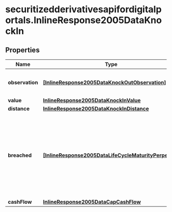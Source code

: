 # securitizedderivativesapifordigitalportals.InlineResponse2005DataKnockIn

## Properties

Name | Type | Description | Notes
------------ | ------------- | ------------- | -------------
**observation** | [**[InlineResponse2005DataKnockOutObservation]**](InlineResponse2005DataKnockOutObservation.md) | Values of the barrier observation modality. | [optional] 
**value** | [**InlineResponse2005DataKnockInValue**](InlineResponse2005DataKnockInValue.md) |  | [optional] 
**distance** | [**InlineResponse2005DataKnockInDistance**](InlineResponse2005DataKnockInDistance.md) |  | [optional] 
**breached** | [**[InlineResponse2005DataLifeCycleMaturityPerpetual]**](InlineResponse2005DataLifeCycleMaturityPerpetual.md) | Indicates whether securitized derivatives with a breached and with a non-breached knock-in barrier are among the results. | [optional] 
**cashFlow** | [**InlineResponse2005DataCapCashFlow**](InlineResponse2005DataCapCashFlow.md) |  | [optional] 


